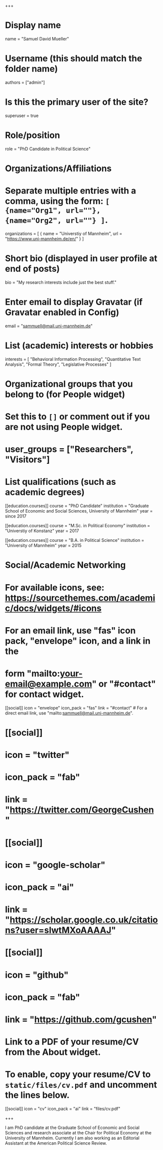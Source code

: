 +++
# Display name
name = "Samuel David Mueller"

# Username (this should match the folder name)
authors = ["admin"]

# Is this the primary user of the site?
superuser = true

# Role/position
role = "PhD Candidate in Political Science"

# Organizations/Affiliations
#   Separate multiple entries with a comma, using the form: `[ {name="Org1", url=""}, {name="Org2", url=""} ]`.
organizations = [ { name = "Universtiy of Mannheim", url = "https://www.uni-mannheim.de/en/" } ]

# Short bio (displayed in user profile at end of posts)
bio = "My research interests include just the best stuff."

# Enter email to display Gravatar (if Gravatar enabled in Config)
email = "sammuell@mail.uni-mannheim.de"

# List (academic) interests or hobbies
interests = [
  "Behavioral Information Processing",
  "Quantitative Text Analysis",
  "Formal Theory",
  "Legislative Processes"
]

# Organizational groups that you belong to (for People widget)
#   Set this to `[]` or comment out if you are not using People widget.
# user_groups = ["Researchers", "Visitors"]

# List qualifications (such as academic degrees)
[[education.courses]]
   course = "PhD Candidate"
   institution = "Graduate School of Economic and Social Sciences, University of Mannheim"
   year = since 2017

[[education.courses]]
  course = "M.Sc. in Political Economy"
  institution = "Universtiy of Konstanz"
  year = 2017

[[education.courses]]
  course = "B.A. in Political Science"
  institution = "University of Mannheim"
  year = 2015

# Social/Academic Networking
# For available icons, see: https://sourcethemes.com/academic/docs/widgets/#icons
#   For an email link, use "fas" icon pack, "envelope" icon, and a link in the
#   form "mailto:your-email@example.com" or "#contact" for contact widget.

[[social]]
  icon = "envelope"
  icon_pack = "fas"
  link = "#contact"  # For a direct email link, use "mailto:sammuell@mail.uni-mannheim.de".

# [[social]]
#   icon = "twitter"
#   icon_pack = "fab"
#   link = "https://twitter.com/GeorgeCushen"

# [[social]]
#   icon = "google-scholar"
#   icon_pack = "ai"
#   link = "https://scholar.google.co.uk/citations?user=sIwtMXoAAAAJ"

# [[social]]
#   icon = "github"
#   icon_pack = "fab"
#   link = "https://github.com/gcushen"

# Link to a PDF of your resume/CV from the About widget.
# To enable, copy your resume/CV to `static/files/cv.pdf` and uncomment the lines below.
 [[social]]
   icon = "cv"
   icon_pack = "ai"
   link = "files/cv.pdf"

+++

I am PhD candidate at the Graduate School of Economic and Social Sciences and research associate at the Chair for Political Economy at the University of Mannheim. Currently I am also working as an Editorial Assistant at the American Political Science Review.
